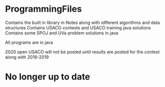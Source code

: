 # ProgrammingFiles

Contains the built in library in Notes along with idfferent algorithms and data structures 
Contains USACO contests and USACO training java solutions 
Contains some SPOJ and UVa problem solutions in java 


All programs are in java

2020 open USACO will not be posted until results are posted for the contest along with 2016-2019

# No longer up to date
